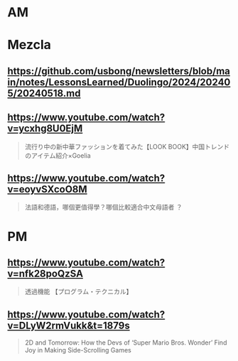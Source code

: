 # AM
# Mezcla

## https://github.com/usbong/newsletters/blob/main/notes/LessonsLearned/Duolingo/2024/202405/20240518.md

## https://www.youtube.com/watch?v=ycxhg8U0EjM 

> 流行り中の新中華ファッションを着てみた【LOOK BOOK】中国トレンドのアイテム紹介×Goelia 

## https://www.youtube.com/watch?v=eoyvSXcoO8M

> 法語和德語，哪個更值得學？哪個比較適合中文母語者 ？ 

# PM

## https://www.youtube.com/watch?v=nfk28poQzSA

> 透過機能 【プログラム・テクニカル】

## https://www.youtube.com/watch?v=DLyW2rmVukk&t=1879s 

> 2D and Tomorrow: How the Devs of ‘Super Mario Bros. Wonder’ Find Joy in Making Side-Scrolling Games 
